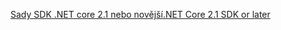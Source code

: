 [<span data-ttu-id="1fbe5-101">Sady SDK .NET core 2.1 nebo novější</span><span class="sxs-lookup"><span data-stu-id="1fbe5-101">.NET Core 2.1 SDK or later</span></span>](https://www.microsoft.com/net/download/all)
